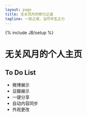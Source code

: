 ```yaml
---
layout: page
title: 无关风月的修行之道
tagline: 一技之成，当尽毕生之力
---
```

{% include JB/setup %}

# 无关风月的个人主页

## To Do List

* 微博展示
* 豆瓣展示
* 一键分享
* 自动内容同步
* 外观更改
